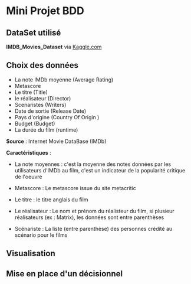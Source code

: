 # Mini Projet BDD


## DataSet utilisé
**IMDB_Movies_Dataset** via <a href='https://kaggle.com'>Kaggle.com</a>

## Choix des données 

- La note IMDb moyenne (Average Rating)
- Metascore
- Le titre (Title)
- le réalisateur (Director)
- Scenaristes (Writers)
- Date de sortie (Release Date)
- Pays d'origine (Country Of Origin )
- Budget (Budget)
- La durée du film (runtime)

**Source** : Internet Movie DataBase (IMDb)

**Caractéristiques** : 

- La note moyennes : c'est la moyenne des notes données par les utilisateurs d'IMDb au film, c'est un indicateur de la popularité critique de l'oeuvre

- Metascore : Le metascore issue du site metacritic

- Le titre : le titre anglais du film

- Le réalisateur : Le nom et prénom du réalisteur du film, si plusieur réalisateurs (ex : Matrix), les données sont entre parenthèses

- Scénariste : La liste (entre parenthèse) des personnes crédité au scénario pour le films


## Visualisation

## Mise en place d'un décisionnel


